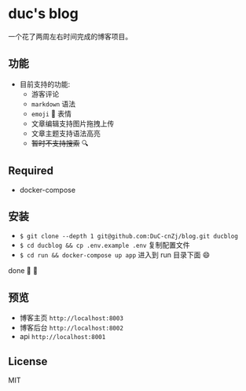 # duc's blog

一个花了两周左右时间完成的博客项目。

## 功能

- 目前支持的功能:
    - 游客评论
    - `markdown` 语法
    - `emoji` 🤨 表情
    - 文章编辑支持图片拖拽上传
    - 文章主题支持语法高亮
    - ~~暂时不支持搜索~~ 🔍

## Required

- docker-compose

## 安装

- `$ git clone --depth 1 git@github.com:DuC-cnZj/blog.git ducblog`
- `$ cd ducblog && cp .env.example .env` 复制配置文件
- `$ cd run && docker-compose up app` 进入到 run 目录下面 :smile:

done 🐳 👏

## 预览

- 博客主页 `http://localhost:8003`
- 博客后台 `http://localhost:8002`
- api `http://localhost:8001`


## License

MIT
